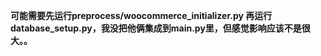 **可能需要先运行preprocess/woocommerce_initializer.py 再运行database_setup.py，我没把他俩集成到main.py里，但感觉影响应该不是很大。。**